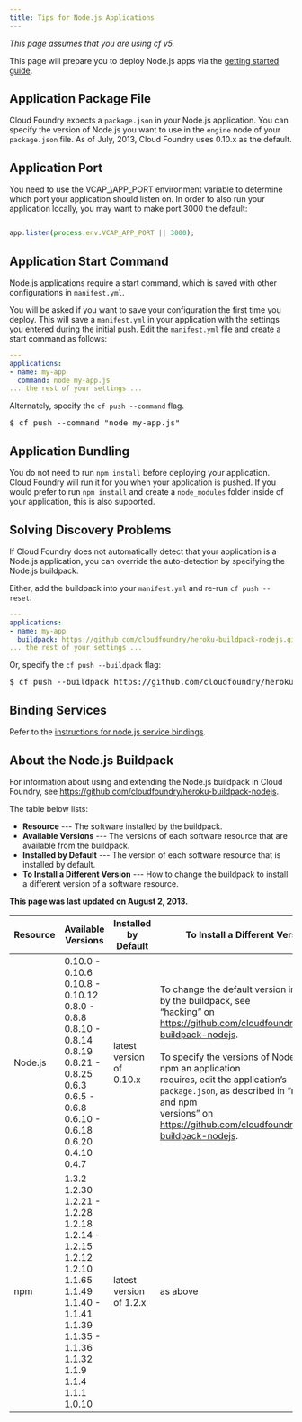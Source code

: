 ```yaml
---
title: Tips for Node.js Applications
---
```


_This page assumes that you are using cf v5._

This page will prepare you to deploy Node.js apps via the [getting started guide](getting-started.html).

## <a id='packagejson'></a> Application Package File ##

Cloud Foundry expects a `package.json` in your Node.js application. You can specify the version of Node.js you want to use in the `engine` node of your `package.json` file. As of July, 2013, Cloud Foundry uses 0.10.x as the default.

## <a id='port'></a> Application Port ##

You need to use the VCAP_\APP_PORT environment variable to determine which port your application should listen on.
In order to also run your application locally, you may want to make port 3000 the default:

~~~javascript

app.listen(process.env.VCAP_APP_PORT || 3000);

~~~

## <a id='start'></a> Application Start Command ##

Node.js applications require a start command, which is saved with other configurations in `manifest.yml`.

You will be asked if you want to save your configuration the first time you deploy. This will save a `manifest.yml` in your application with the settings you entered during the initial push. Edit the `manifest.yml` file and create a start command as follows:

~~~yaml
---
applications:
- name: my-app
  command: node my-app.js
... the rest of your settings ...
~~~

Alternately, specify the `cf push --command` flag.

<pre class="termainl">
$ cf push --command "node my-app.js"
</pre>

## <a id='nodemodules'></a> Application Bundling ##

You do not need to run `npm install` before deploying your application. Cloud Foundry will run it for you when your application is pushed. If you would prefer to run `npm install` and create a `node_modules` folder inside of your application, this is also supported.

## <a id='discovery'></a> Solving Discovery Problems ##

If Cloud Foundry does not automatically detect that your application is a Node.js application, you can override the auto-detection by specifying the Node.js buildpack.

Either, add the buildpack into your `manifest.yml` and re-run `cf push --reset`:

~~~yaml
---
applications:
- name: my-app
  buildpack: https://github.com/cloudfoundry/heroku-buildpack-nodejs.git
... the rest of your settings ...
~~~

Or, specify the `cf push --buildpack` flag:

<pre class="termainl">
$ cf push --buildpack https://github.com/cloudfoundry/heroku-buildpack-nodejs.git
</pre>

## <a id='services'></a> Binding Services ##

Refer to the [instructions for node.js service bindings](../services/node-service-bindings.html).

## <a id='buildpack'></a> About the Node.js Buildpack ##

For information about using and extending the Node.js buildpack in Cloud Foundry, see https://github.com/cloudfoundry/heroku-buildpack-nodejs.

The table below lists:

* **Resource** --- The software installed by the buildpack.
* **Available Versions** --- The versions of each software resource that are available from the buildpack.
* **Installed by Default** --- The version of each software resource that is installed by default.
* **To Install a Different Version** --- How to change the buildpack to install a different version of a software resource.

 **This page was last updated on August 2, 2013.**

|Resource |Available Versions |Installed by Default| To Install a Different Version |
| --------- | --------- | --------- |--------- |
|Node.js |0.10.0 - 0.10.6 <br> 0.10.8  - 0.10.12<br>0.8.0 - 0.8.8<br>0.8.10 - 0.8.14<br>0.8.19<br>0.8.21 -  0.8.25<br>0.6.3<br>0.6.5 - 0.6.8<br>0.6.10 - 0.6.18<br>0.6.20<br>0.4.10<br>0.4.7  |latest version of 0.10.x  |To change the default version installed by the buildpack, see <br>“hacking” on https://github.com/cloudfoundry/heroku-buildpack-nodejs. <br><br>To specify the versions of Node.js and npm an application <br>requires, edit the application’s `package.json`, as described in “node.js and npm <br>versions” on https://github.com/cloudfoundry/heroku-buildpack-nodejs.|
|npm |1.3.2<br>1.2.30<br>1.2.21 - 1.2.28<br>1.2.18<br>1.2.14 - 1.2.15<br>1.2.12<br>1.2.10<br>1.1.65<br>1.1.49<br>1.1.40 - 1.1.41<br>1.1.39<br>1.1.35 - 1.1.36<br>1.1.32<br>1.1.9<br>1.1.4<br>1.1.1<br>1.0.10 |latest version of 1.2.x |as above|

